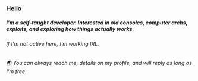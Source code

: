 ### Hello
##### I'm a self-taught developer. Interested in old consoles, computer archs, exploits, and exploring how things actually works.

###### If I'm not active here, I'm working IRL.

###### :earth_asia: You can always reach me, details on my profile, and will reply as long as I'm free.
